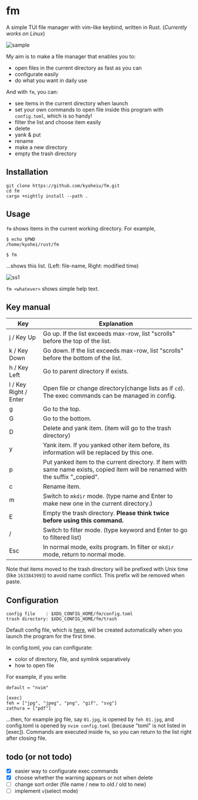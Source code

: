 # fm

A simple TUI file manager with vim-like keybind, written in Rust.
(_Currently works on Linux_)

![sample](https://github.com/kyoheiu/fm/blob/main/screenshots/sample.gif)

My aim is to make a file manager that enables you to:

- open files in the current directory as fast as you can
- configurate easily
- do what you want in daily use

And with `fm`, you can:

- see items in the current directory when launch
- set your own commands to open file inside this program with `config.toml`, which is so handy!
- filter the list and choose item easily
- delete
- yank & put
- rename
- make a new directory
- empty the trash directory

## Installation

```
git clone https://github.com/kyoheiu/fm.git
cd fm
cargo +nightly install --path .
```

## Usage

`fm` shows items in the current working directory. For example,

```
$ echo $PWD
/home/kyohei/rust/fm

$ fm
```

...shows this list. (Left: file-name, Right: modified time)

![ss1](https://github.com/kyoheiu/fm/blob/main/screenshots/1.jpg)

`fm <whatever>` shows simple help text.

## Key manual

| Key                   | Explanation                                                                                                                      |
| --------------------- | -------------------------------------------------------------------------------------------------------------------------------- |
| j / Key Up            | Go up. If the list exceeds max-row, list "scrolls" before the top of the list.                                                   |
| k / Key Down          | Go down. If the list exceeds max-row, list "scrolls" before the bottom of the list.                                              |
| h / Key Left          | Go to parent directory if exists.                                                                                                |
| l / Key Right / Enter | Open file or change directory(change lists as if `cd`). The exec commands can be managed in config.                              |
| g                     | Go to the top.                                                                                                                   |
| G                     | Go to the bottom.                                                                                                                |
| D                     | Delete and yank item. (item will go to the trash directory)                                                                      |
| y                     | Yank item. If you yanked other item before, its information will be replaced by this one.                                        |
| p                     | Put yanked item to the current directory. If item with same name exists, copied item will be renamed with the suffix "\_copied". |
| c                     | Rename item.                                                                                                                     |
| m                     | Switch to `mkdir` mode. (type name and Enter to make new one in the current directory.)                                          |
| E                     | Empty the trash directory. **Please think twice before using this command.**                                                     |
| /                     | Switch to filter mode. (type keyword and Enter to go to filtered list)                                                           |
| Esc                   | In normal mode, exits program. In filter or `mkdir` mode, return to normal mode.                                                 |

Note that items moved to the trash directory will be prefixed with Unix time (like `1633843993`) to avoid name conflict. This prefix will be removed when paste.

## Configuration

```
config file    : $XDG_CONFIG_HOME/fm/config.toml
trash directory: $XDG_CONFIG_HOME/fm/trash
```

Default config file, which is [here](src/config.rs), will be created automatically when you launch the program for the first time.

In config.toml, you can configurate:

- color of directory, file, and symlink separatively
- how to open file

For example, if you write

```
default = "nvim"

[exec]
feh = ["jpg", "jpeg", "png", "gif", "svg"]
zathura = ["pdf"]
```

...then, for example jpg file, say `01.jpg`, is opened by `feh 01.jpg`, and config.toml is opened by `nvim config.toml` (because "toml" is not listed in \[exec\]). Commands are executed inside `fm`, so you can return to the list right after closing file.

## todo (or not todo)

- [x] easier way to configurate exec commands
- [x] choose whether the warning appears or not when delete
- [ ] change sort order (file name / new to old / old to new)
- [ ] implement `v`(select mode)
